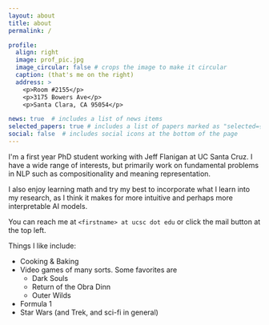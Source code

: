 ```yaml
---
layout: about
title: about
permalink: /

profile:
  align: right
  image: prof_pic.jpg
  image_circular: false # crops the image to make it circular
  caption: (that's me on the right)
  address: >
    <p>Room #2155</p>
    <p>3175 Bowers Ave</p>
    <p>Santa Clara, CA 95054</p>

news: true  # includes a list of news items
selected_papers: true # includes a list of papers marked as "selected={true}"
social: false  # includes social icons at the bottom of the page
---
```


I'm a first year PhD student working with Jeff Flanigan at UC Santa Cruz. I have a wide range of interests, but primarily work on fundamental problems in NLP such as compositionality and meaning representation.

I also enjoy learning math and try my best to incorporate what I learn into my research, as I think it makes for more intuitive and perhaps more interpretable AI models. 

You can reach me at `<firstname> at ucsc dot edu` or click the mail button at the top left. 

Things I like include:
  * Cooking & Baking
  * Video games of many sorts. Some favorites are 
      - Dark Souls
      - Return of the Obra Dinn
      - Outer Wilds
  * Formula 1
  * Star Wars (and Trek, and sci-fi in general)
